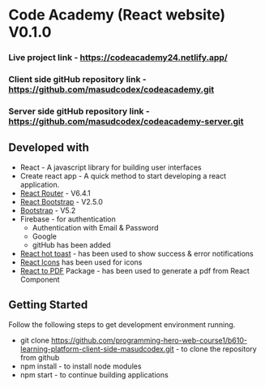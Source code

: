 # Code Academy (React website) V0.1.0

### Live project link - https://codeacademy24.netlify.app/
### Client side gitHub repository link - https://github.com/masudcodex/codeacademy.git
### Server side gitHub repository link - https://github.com/masudcodex/codeacademy-server.git

## Developed with
  - React - A javascript library for building user interfaces
  - Create react app - A quick method to start developing a react application.
  - [React Router](https://reactrouter.com/) - V6.4.1
  - [React Bootstrap](https://react-bootstrap.netlify.app/) - V2.5.0
  - [Bootstrap](https://getbootstrap.com/) - V5.2
  - Firebase - for authentication
     - Authentication with Email & Password
     - Google
     - gitHub has been added 
  - [React hot toast](https://react-hot-toast.com/) - has been used to show success & error notifications
  - [React Icons](https://react-icons.github.io/react-icons/) has been used for icons
  - [React to PDF](https://www.npmjs.com/package/react-to-pdf) Package - has been used to generate a pdf from React Component

## Getting Started
  
Follow the following steps to get development environment running.

  - git clone https://github.com/programming-hero-web-course1/b610-learning-platform-client-side-masudcodex.git  - to clone the repository from github
  - npm install - to install node modules
  - npm start - to continue building applications
